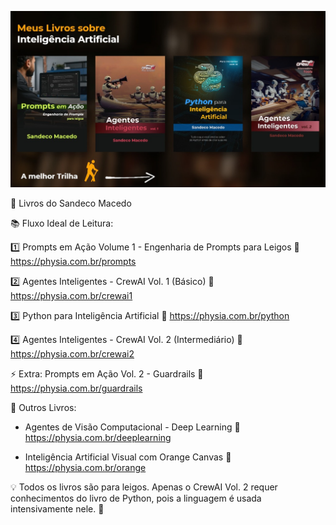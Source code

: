 ![Trilha de Estudos](https://raw.githubusercontent.com/ecodelearn/canais-sandeco/main/melhor_trilha.jpeg)


📓 Livros do Sandeco Macedo

📚 Fluxo Ideal de Leitura:

1️⃣ Prompts em Ação Volume 1 - Engenharia de Prompts para Leigos
🔗 https://physia.com.br/prompts

2️⃣ Agentes Inteligentes - CrewAI Vol. 1 (Básico)
🔗 https://physia.com.br/crewai1

3️⃣ Python para Inteligência Artificial
🔗 https://physia.com.br/python

4️⃣ Agentes Inteligentes - CrewAI Vol. 2 (Intermediário)
🔗 https://physia.com.br/crewai2

⚡ Extra: Prompts em Ação Vol. 2 - Guardrails
🔗 https://physia.com.br/guardrails

📖 Outros Livros:

* Agentes de Visão Computacional - Deep Learning
🔗 https://physia.com.br/deeplearning

* Inteligência Artificial Visual com Orange Canvas
🔗 https://physia.com.br/orange

💡 Todos os livros são para leigos. Apenas o CrewAI Vol. 2 requer conhecimentos do livro de Python, pois a linguagem é usada intensivamente nele. 🚀
